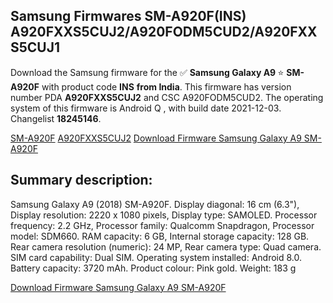 <h2>Samsung Firmwares SM-A920F(INS) A920FXXS5CUJ2/A920FODM5CUD2/A920FXXS5CUJ1</h2>
Download the Samsung firmware for the ✅ <strong>Samsung Galaxy A9 </strong> ⭐ <strong>SM-A920F</strong> with product code <strong>INS</strong> <strong> from India</strong>. This firmware has version number PDA <strong>A920FXXS5CUJ2</strong> and CSC A920FODM5CUD2. The operating system of this firmware is Android Q , with build date 2021-12-03. Changelist <strong>18245146</strong>.


[SM-A920F](https://samfirm.shop/samsung/model/SM-A920F)
[A920FXXS5CUJ2](https://samfirm.shop/samsung/pda/A920FXXS5CUJ2)
[Download Firmware Samsung Galaxy A9 SM-A920F](https://samfirm.shop/samsung/firmware/480051)
<h2>Summary description:</h2>
<p>Samsung Galaxy A9 (2018) SM-A920F. Display diagonal: 16 cm (6.3"), Display resolution: 2220 x 1080 pixels, Display type: SAMOLED. Processor frequency: 2.2 GHz, Processor family: Qualcomm Snapdragon, Processor model: SDM660. RAM capacity: 6 GB, Internal storage capacity: 128 GB. Rear camera resolution (numeric): 24 MP, Rear camera type: Quad camera. SIM card capability: Dual SIM. Operating system installed: Android 8.0. Battery capacity: 3720 mAh. Product colour: Pink gold. Weight: 183 g</p>


[Download Firmware Samsung Galaxy A9 SM-A920F](https://samfirm.shop/samsung/firmware/480051)

